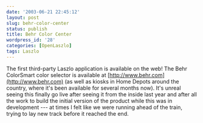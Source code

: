 ```yaml
---
date: '2003-06-21 22:45:12'
layout: post
slug: behr-color-center
status: publish
title: Behr Color Center
wordpress_id: '28'
categories: [OpenLaszlo]
tags: Laszlo
---
```


The first third-party Laszlo application is available on the web!  The Behr ColorSmart color selector is available at [http://www.behr.com](http://www.behr.com) (as well as kiosks in Home Depots around the country, where it's been available for several months now).  It's unreal seeing this finally go live after seeing it from the inside last year and after all the work to build the initial version of the product while this was in development ---  at times I felt like we were running ahead of the train, trying to lay new track before it reached the end.

